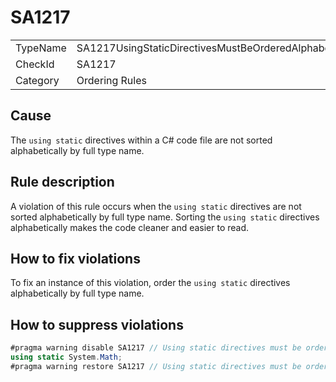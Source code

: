 # SA1217

<table>
<tr>
  <td>TypeName</td>
  <td>SA1217UsingStaticDirectivesMustBeOrderedAlphabetically</td>
</tr>
<tr>
  <td>CheckId</td>
  <td>SA1217</td>
</tr>
<tr>
  <td>Category</td>
  <td>Ordering Rules</td>
</tr>
</table>

## Cause

The `using static` directives within a C# code file are not sorted alphabetically by full type name.

## Rule description

A violation of this rule occurs when the `using static` directives are not sorted alphabetically by full type name. Sorting the `using static` directives alphabetically makes the code cleaner and easier to read.

## How to fix violations

To fix an instance of this violation, order the `using static` directives alphabetically by full type name.

## How to suppress violations

```csharp
#pragma warning disable SA1217 // Using static directives must be ordered alphabetically
using static System.Math;
#pragma warning restore SA1217 // Using static directives must be ordered alphabetically
```
